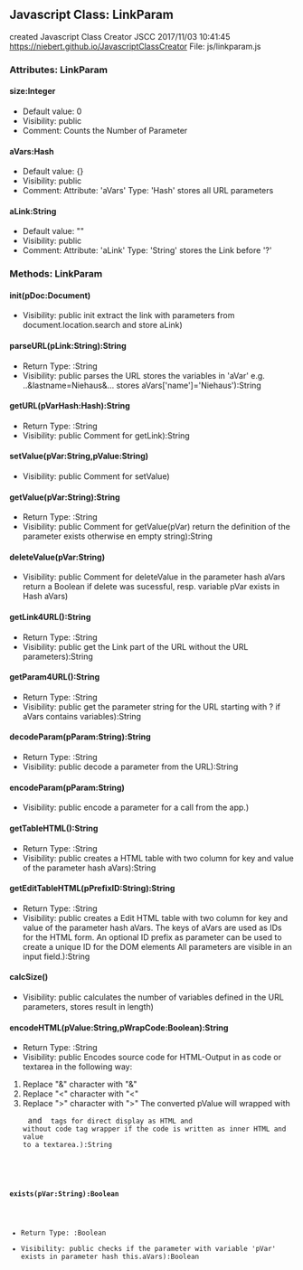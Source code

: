 ## Javascript Class: LinkParam
created Javascript Class Creator JSCC 2017/11/03 10:41:45
https://niebert.github.io/JavascriptClassCreator
File: js/linkparam.js

### Attributes: LinkParam

#### size:Integer
* Default value: 0
* Visibility: public
* Comment: Counts the Number of Parameter

#### aVars:Hash
* Default value: {}
* Visibility: public
* Comment: Attribute: 'aVars' Type: 'Hash' stores all URL parameters 

#### aLink:String
* Default value: ""
* Visibility: public
* Comment: Attribute: 'aLink' Type: 'String' stores the Link before '?' 

### Methods: LinkParam

#### init(pDoc:Document)
* Visibility: public
init extract the link with parameters from document.location.search and store aLink) 

#### parseURL(pLink:String):String
* Return Type: :String
* Visibility: public
parses the URL stores the variables in 'aVar' e.g. ..&lastname=Niehaus&... stores aVars['name']='Niehaus'):String 

#### getURL(pVarHash:Hash):String
* Return Type: :String
* Visibility: public
Comment for getLink):String 

#### setValue(pVar:String,pValue:String)
* Visibility: public
Comment for setValue) 

#### getValue(pVar:String):String
* Return Type: :String
* Visibility: public
Comment for getValue(pVar) return the definition of the parameter exists otherwise en empty string):String 

#### deleteValue(pVar:String)
* Visibility: public
Comment for deleteValue in the parameter hash aVars
return a Boolean if delete was sucessful, resp. variable pVar exists in Hash aVars) 

#### getLink4URL():String
* Return Type: :String
* Visibility: public
get the Link part of the URL without the URL parameters):String 

#### getParam4URL():String
* Return Type: :String
* Visibility: public
get the parameter string for the URL starting with ? if aVars contains variables):String 

#### decodeParam(pParam:String):String
* Return Type: :String
* Visibility: public
decode a parameter from the URL):String 

#### encodeParam(pParam:String)
* Visibility: public
encode a parameter for a call from the app.) 

#### getTableHTML():String
* Return Type: :String
* Visibility: public
creates a HTML table with two column for key and value of the parameter hash aVars):String 

#### getEditTableHTML(pPrefixID:String):String
* Return Type: :String
* Visibility: public
creates a Edit HTML table with two column for key and value of the parameter hash aVars.
The keys of aVars are used as IDs for the HTML form.
An optional ID prefix as parameter can be used to create a unique ID for the DOM elements
All parameters are visible in an input field.):String 

#### calcSize()
* Visibility: public
calculates the number of variables defined in the URL parameters, stores result in length) 

#### encodeHTML(pValue:String,pWrapCode:Boolean):String
* Return Type: :String
* Visibility: public
Encodes source code for HTML-Output in as code or textarea in the following way:
 1) Replace "&" character with "&amp;"
 2) Replace "<" character with "&lt;"
 3) Replace ">" character with "&gt;"
The converted pValue will wrapped with <pre> and <code> tags for direct display as HTML 
and without code tag wrapper if the code is written as inner HTML and value to a textarea.):String 

#### exists(pVar:String):Boolean
* Return Type: :Boolean
* Visibility: public
checks if the parameter with variable 'pVar' exists in parameter hash this.aVars):Boolean 
